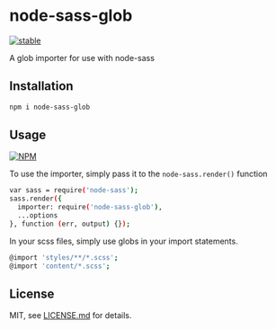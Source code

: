 # node-sass-glob

[![stable](http://badges.github.io/stability-badges/dist/stable.svg)](http://github.com/badges/stability-badges)

A glob importer for use with node-sass

## Installation

```bash
npm i node-sass-glob
```

## Usage

[![NPM](https://nodei.co/npm/node-sass-glob.png)](https://www.npmjs.com/package/node-sass-glob)

To use the importer, simply pass it to the `node-sass.render()` function

```bash
var sass = require('node-sass');
sass.render({
  importer: require('node-sass-glob'),
  ...options
}, function (err, output) {});
```
In your scss files, simply use globs in your import statements.

```bash
@import 'styles/**/*.scss';
@import 'content/*.scss';
```

## License

MIT, see [LICENSE.md](http://github.com/Jam3/node-sass-glob/blob/master/LICENSE.md) for details.
